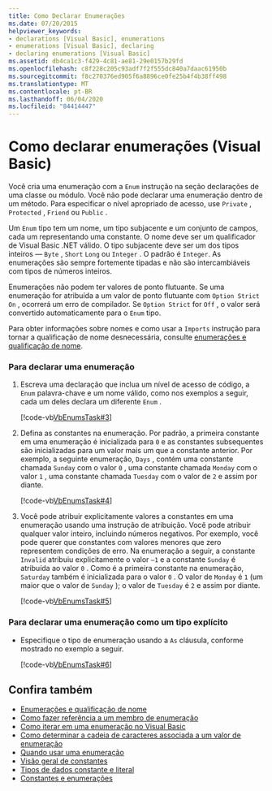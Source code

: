 ```yaml
---
title: Como Declarar Enumerações
ms.date: 07/20/2015
helpviewer_keywords:
- declarations [Visual Basic], enumerations
- enumerations [Visual Basic], declaring
- declaring enumerations [Visual Basic]
ms.assetid: db4ca1c3-f429-4c81-ae81-29e0157b29fd
ms.openlocfilehash: c8f228c205c93adf7f2f555dc840a7daac61950b
ms.sourcegitcommit: f8c270376ed905f6a8896ce0fe25b4f4b38ff498
ms.translationtype: MT
ms.contentlocale: pt-BR
ms.lasthandoff: 06/04/2020
ms.locfileid: "84414447"
---
```

# <a name="how-to-declare-enumerations-visual-basic"></a>Como declarar enumerações (Visual Basic)
Você cria uma enumeração com a `Enum` instrução na seção declarações de uma classe ou módulo. Você não pode declarar uma enumeração dentro de um método. Para especificar o nível apropriado de acesso, use `Private` , `Protected` , `Friend` ou `Public` .  
  
 Um `Enum` tipo tem um nome, um tipo subjacente e um conjunto de campos, cada um representando uma constante. O nome deve ser um qualificador de Visual Basic .NET válido. O tipo subjacente deve ser um dos tipos inteiros — `Byte` , `Short` `Long` ou `Integer` . O padrão é `Integer`. As enumerações são sempre fortemente tipadas e não são intercambiáveis com tipos de números inteiros.  
  
 Enumerações não podem ter valores de ponto flutuante. Se uma enumeração for atribuída a um valor de ponto flutuante com `Option Strict On` , ocorrerá um erro de compilador. Se `Option Strict` for `Off` , o valor será convertido automaticamente para o `Enum` tipo.  
  
 Para obter informações sobre nomes e como usar a `Imports` instrução para tornar a qualificação de nome desnecessária, consulte [enumerações e qualificação de nome](enumerations-and-name-qualification.md).  
  
### <a name="to-declare-an-enumeration"></a>Para declarar uma enumeração  
  
1. Escreva uma declaração que inclua um nível de acesso de código, a `Enum` palavra-chave e um nome válido, como nos exemplos a seguir, cada um deles declara um diferente `Enum` .  
  
     [!code-vb[VbEnumsTask#3](~/samples/snippets/visualbasic/VS_Snippets_VBCSharp/VbEnumsTask/VB/Class2.vb#3)]  
  
2. Defina as constantes na enumeração. Por padrão, a primeira constante em uma enumeração é inicializada para `0` e as constantes subsequentes são inicializadas para um valor mais um que a constante anterior. Por exemplo, a seguinte enumeração, `Days` , contém uma constante chamada `Sunday` com o valor `0` , uma constante chamada `Monday` com o valor `1` , uma constante chamada `Tuesday` com o valor de `2` e assim por diante.  
  
     [!code-vb[VbEnumsTask#4](~/samples/snippets/visualbasic/VS_Snippets_VBCSharp/VbEnumsTask/VB/Class2.vb#4)]  
  
3. Você pode atribuir explicitamente valores a constantes em uma enumeração usando uma instrução de atribuição. Você pode atribuir qualquer valor inteiro, incluindo números negativos. Por exemplo, você pode querer que constantes com valores menores que zero representem condições de erro. Na enumeração a seguir, a constante `Invalid` atribuiu explicitamente o valor `–1` e a constante `Sunday` é atribuída ao valor `0` . Como é a primeira constante na enumeração, `Saturday` também é inicializada para o valor `0` . O valor de `Monday` é `1` (um maior que o valor de `Sunday` ); o valor de `Tuesday` é `2` e assim por diante.  
  
     [!code-vb[VbEnumsTask#5](~/samples/snippets/visualbasic/VS_Snippets_VBCSharp/VbEnumsTask/VB/Class2.vb#5)]  
  
### <a name="to-declare-an-enumeration-as-an-explicit-type"></a>Para declarar uma enumeração como um tipo explícito  
  
- Especifique o tipo de enumeração usando a `As` cláusula, conforme mostrado no exemplo a seguir.  
  
     [!code-vb[VbEnumsTask#6](~/samples/snippets/visualbasic/VS_Snippets_VBCSharp/VbEnumsTask/VB/Class2.vb#6)]  
  
## <a name="see-also"></a>Confira também

- [Enumerações e qualificação de nome](enumerations-and-name-qualification.md)
- [Como fazer referência a um membro de enumeração](how-to-refer-to-an-enumeration-member.md)
- [Como iterar em uma enumeração no Visual Basic](how-to-iterate-through-an-enumeration.md)
- [Como determinar a cadeia de caracteres associada a um valor de enumeração](how-to-determine-the-string-associated-with-an-enumeration-value.md)
- [Quando usar uma enumeração](when-to-use-an-enumeration.md)
- [Visão geral de constantes](constants-overview.md)
- [Tipos de dados constante e literal](constant-and-literal-data-types.md)
- [Constantes e enumerações](../../../language-reference/constants-and-enumerations.md)
